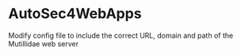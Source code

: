 # AutoSec4WebApps

Modify config file to include the correct URL, domain and path of the Mutillidae web server
